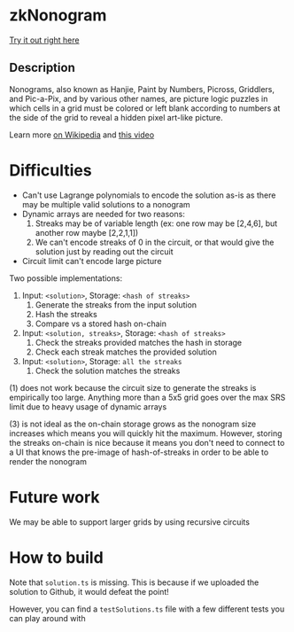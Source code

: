 # zkNonogram

[Try it out right here](TODO)

## Description

Nonograms, also known as Hanjie, Paint by Numbers, Picross, Griddlers, and Pic-a-Pix, and by various other names, are picture logic puzzles in which cells in a grid must be colored or left blank according to numbers at the side of the grid to reveal a hidden pixel art-like picture.

Learn more [on Wikipedia](https://en.wikipedia.org/wiki/Nonogram) and [this video](https://www.youtube.com/watch?v=GEoXerHCQS0)

# Difficulties

- Can't use Lagrange polynomials to encode the solution as-is as there may be multiple valid solutions to a nonogram
- Dynamic arrays are needed for two reasons:
  1. Streaks may be of variable length (ex: one row may be [2,4,6], but another row maybe [2,2,1,1])
  2. We can't encode streaks of 0 in the circuit, or that would give the solution just by reading out the circuit
- Circuit limit can't encode large picture

Two possible implementations:

1. Input: `<solution>`, Storage: `<hash of streaks>`
   1. Generate the streaks from the input solution
   2. Hash the streaks
   3. Compare vs a stored hash on-chain
1. Input: `<solution, streaks>`, Storage: `<hash of streaks>`
   1. Check the streaks provided matches the hash in storage
   2. Check each streak matches the provided solution
1. Input: `<solution>`, Storage: `all the streaks`
   1. Check the solution matches the streaks

(1) does not work because the circuit size to generate the streaks is empirically too large. Anything more than a 5x5 grid goes over the max SRS limit due to heavy usage of dynamic arrays

(3) is not ideal as the on-chain storage grows as the nonogram size increases which means you will quickly hit the maximum. However, storing the streaks on-chain is nice because it means you don't need to connect to a UI that knows the pre-image of hash-of-streaks in order to be able to render the nonogram

# Future work

We may be able to support larger grids by using recursive circuits

# How to build

Note that `solution.ts` is missing. This is because if we uploaded the solution to Github, it would defeat the point!

However, you can find a `testSolutions.ts` file with a few different tests you can play around with
